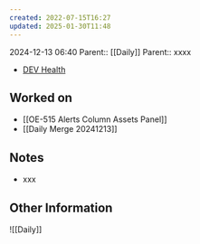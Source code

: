 ```yaml
---
created: 2022-07-15T16:27
updated: 2025-01-30T11:48
---
```

2024-12-13 06:40
Parent:: [[Daily]] 
Parent:: xxxx

- [DEV Health](https://health-configdev.mixtelematics.com/public/mapshow.htm?id=2001&mapid=1A35514B-E08F-4B7C-90B8-CD1774AE8CA3)

## Worked on

- [[OE-515 Alerts Column Assets Panel]]
- [[Daily Merge 20241213]]

## Notes

- xxx

## Other Information

![[Daily]]
